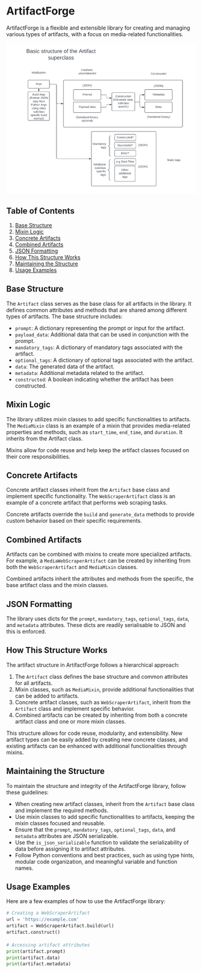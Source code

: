 # ArtifactForge

ArtifactForge is a flexible and extensible library for creating and managing various types of artifacts, with a focus on media-related functionalities.

![Basic structure of the Artifact superclass](artifact_structure.png)

## Table of Contents
1. [Base Structure](#base-structure)
2. [Mixin Logic](#mixin-logic)
3. [Concrete Artifacts](#concrete-artifacts)
4. [Combined Artifacts](#combined-artifacts)
5. [JSON Formatting](#json-formatting)
6. [How This Structure Works](#how-this-structure-works)
7. [Maintaining the Structure](#maintaining-the-structure)
8. [Usage Examples](#usage-examples)

## Base Structure

The `Artifact` class serves as the base class for all artifacts in the library. It defines common attributes and methods that are shared among different types of artifacts. The base structure includes:

- `prompt`: A dictionary representing the prompt or input for the artifact.
- `payload_data`: Additional data that can be used in conjunction with the prompt.
- `mandatory_tags`: A dictionary of mandatory tags associated with the artifact.
- `optional_tags`: A dictionary of optional tags associated with the artifact.
- `data`: The generated data of the artifact.
- `metadata`: Additional metadata related to the artifact.
- `constructed`: A boolean indicating whether the artifact has been constructed.

## Mixin Logic

The library utilizes mixin classes to add specific functionalities to artifacts. The `MediaMixin` class is an example of a mixin that provides media-related properties and methods, such as `start_time`, `end_time`, and `duration`. It inherits from the Artifact class.

Mixins allow for code reuse and help keep the artifact classes focused on their core responsibilities.

## Concrete Artifacts

Concrete artifact classes inherit from the `Artifact` base class and implement specific functionality. The `WebScraperArtifact` class is an example of a concrete artifact that performs web scraping tasks.

Concrete artifacts override the `build` and `generate_data` methods to provide custom behavior based on their specific requirements.

## Combined Artifacts

Artifacts can be combined with mixins to create more specialized artifacts. For example, a `MediaWebScraperArtifact` can be created by inheriting from both the `WebScraperArtifact` and `MediaMixin` classes.

Combined artifacts inherit the attributes and methods from the specific, the base artifact class and the mixin classes.

## JSON Formatting

The library uses dicts for the `prompt`, `mandatory_tags`, `optional_tags`, `data`, and `metadata` attributes. These dicts are readily serialisable to JSON and this is enforced.

## How This Structure Works

The artifact structure in ArtifactForge follows a hierarchical approach:

1. The `Artifact` class defines the base structure and common attributes for all artifacts.
2. Mixin classes, such as `MediaMixin`, provide additional functionalities that can be added to artifacts.
3. Concrete artifact classes, such as `WebScraperArtifact`, inherit from the `Artifact` class and implement specific behavior.
4. Combined artifacts can be created by inheriting from both a concrete artifact class and one or more mixin classes.

This structure allows for code reuse, modularity, and extensibility. New artifact types can be easily added by creating new concrete classes, and existing artifacts can be enhanced with additional functionalities through mixins.

## Maintaining the Structure

To maintain the structure and integrity of the ArtifactForge library, follow these guidelines:

- When creating new artifact classes, inherit from the `Artifact` base class and implement the required methods.
- Use mixin classes to add specific functionalities to artifacts, keeping the mixin classes focused and reusable.
- Ensure that the `prompt`, `mandatory_tags`, `optional_tags`, `data`, and `metadata` attributes are JSON serializable.
- Use the `is_json_serializable` function to validate the serializability of data before assigning it to artifact attributes.
- Follow Python conventions and best practices, such as using type hints, modular code organization, and meaningful variable and function names.

## Usage Examples

Here are a few examples of how to use the ArtifactForge library:

```python
# Creating a WebScraperArtifact
url = 'https://example.com'
artifact = WebScraperArtifact.build(url)
artifact.construct()

# Accessing artifact attributes
print(artifact.prompt)
print(artifact.data)
print(artifact.metadata)
```
